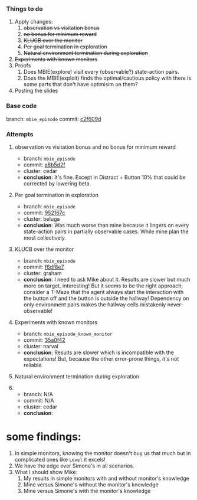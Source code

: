 ### Things to do

1. Apply changes:
    1. ~~observation vs visitation bonus~~
    2. ~~no bonus for minimum reward~~
    3. ~~KLUCB over the monitor~~
    4. ~~Per goal termination in exploration~~
    5. ~~Natural environment termination during exploration~~
2. ~~Experiments with known monitors~~
3. Proofs
    1. Does MBIE(explore) visit every (observable?) state-action pairs.
    2. Does the MBIE(exploit) finds the optimal/cautious policy with there is some parts that don't have optimisim on
       them?
4. Posting the slides

### Base code

branch: `mbie_episode`
commit: [c2f609d](https://github.com/alirezakazemipour/ofu/tree/mbie_episode)

### Attempts

1. observation vs visitation bonus and no bonus for minimum reward
    - branch: `mbie_episode`
    - commit: [a8b5d2f](https://github.com/alirezakazemipour/ofu/tree/mbie_episode)
    - cluster: cedar
    - **conclusion**: It's fine. Except in Distract + Button 10% that could be corrected by lowering beta.

2. Per goal termination in exploration
    - branch: `mbie_episode`
    - commit: [952167c](https://github.com/alirezakazemipour/ofu/tree/mbie_episode)
    - cluster: beluga
    - **conclusion**: Was much worse than mine because it lingers on every state-action pairs in partially observable
      cases. While mine plan the most collectively.

3. KLUCB over the monitor
    - branch: `mbie_episode`
    - commit: [f6df8e7](https://github.com/alirezakazemipour/ofu/tree/mbie_episode)
    - cluster: graham
    - **conclusion**: I need to ask Mike about it. Results are slower but much more on target. interesting! But it seems
      to be the right approach; consider a T-Maze that the agent always start the interaction with the button off and
      the button is outside the hallway! Dependency on only environment pairs makes the hallway cells mistakenly
      never-observable!

4. Experiments with known monitors
    - branch: `mbie_episode_known_monitor`
    - commit: [35a0f42](https://github.com/alirezakazemipour/ofu/tree/mbie_episode_known_monitor)
    - cluster: narval
    - **conclusion**: Results are slower which is incompatible with the expectations! But, because the other error-prone
      things, it's not reliable.

5. Natural environment termination during exploration
6.
    - branch: N/A
    - commit: N/A
    - cluster: cedar
    - **conclusion**:

# some findings:

1. In simple monitors, knowing the monitor doesn't buy us that much but in complicated ones like `Level` it excels!
2. We have the edge over Simone's in all scenarios.
3. What I should show Mike:
   1. My results in simple monitors with and without monitor's knowledge
   2. Mine versus Simone's without the monitor's knowledge
   3. Mine versus Simone's with the monitor's knowledge